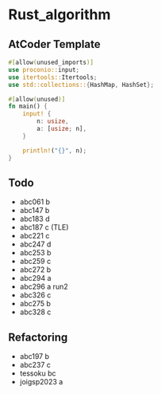 # Rust_algorithm

## AtCoder Template

```rust
#[allow(unused_imports)]
use proconio::input;
use itertools::Itertools;
use std::collections::{HashMap, HashSet};

#[allow(unused)]
fn main() {
    input! {
        n: usize,
        a: [usize; n],
    }

    println!("{}", n);
}
```

## Todo

- abc061 b
- abc147 b
- abc183 d
- abc187 c (TLE)
- abc221 c
- abc247 d
- abc253 b
- abc259 c
- abc272 b
- abc294 a
- abc296 a run2
- abc326 c
- abc275 b
- abc328 c

## Refactoring

- abc197 b
- abc237 c
- tessoku bc
- joigsp2023 a
